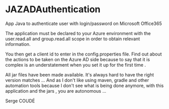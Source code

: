 # JAZADAuthentication
App Java to authenticate user with login/password on Microsoft Office365

The application must be declared to your Azure environment with the user.read.all and group.read.all scope in order to obtain relevant information.

You then get a client id to enter in the config.properties file.
Find out about the actions to be taken on the Azure AD side because to say that it is complex is an understatement when you set it up for the first time .

All jar files have been made available. It's always hard to have the right version matches ... And as I don't like using maven, gradle and other automation tools because I don't see what is being done anymore, with this application and the jars , you are autonomous ...

Serge COUDÉ
